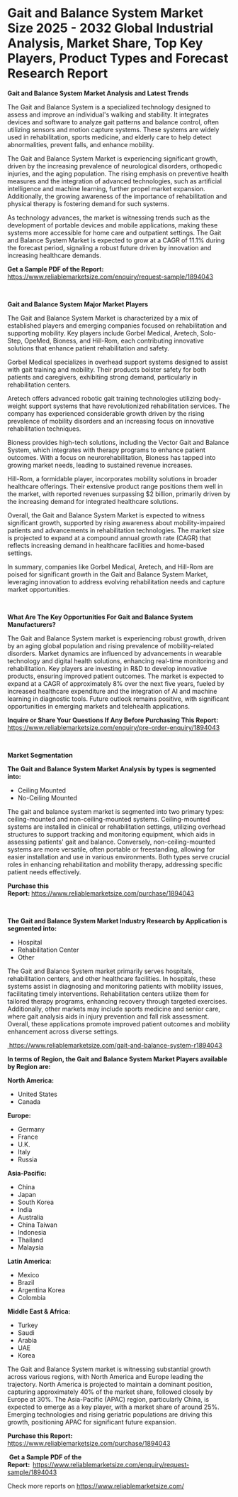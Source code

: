 <p><h1>Gait and Balance System Market Size 2025 - 2032 Global Industrial Analysis, Market Share, Top Key Players, Product Types and Forecast Research Report</h1></p><p><strong>Gait and Balance System Market Analysis and Latest Trends</strong></p>
<p><p>The Gait and Balance System is a specialized technology designed to assess and improve an individual's walking and stability. It integrates devices and software to analyze gait patterns and balance control, often utilizing sensors and motion capture systems. These systems are widely used in rehabilitation, sports medicine, and elderly care to help detect abnormalities, prevent falls, and enhance mobility. </p><p>The Gait and Balance System Market is experiencing significant growth, driven by the increasing prevalence of neurological disorders, orthopedic injuries, and the aging population. The rising emphasis on preventive health measures and the integration of advanced technologies, such as artificial intelligence and machine learning, further propel market expansion. Additionally, the growing awareness of the importance of rehabilitation and physical therapy is fostering demand for such systems. </p><p>As technology advances, the market is witnessing trends such as the development of portable devices and mobile applications, making these systems more accessible for home care and outpatient settings. The Gait and Balance System Market is expected to grow at a CAGR of 11.1% during the forecast period, signaling a robust future driven by innovation and increasing healthcare demands.</p></p>
<p><strong>Get a Sample PDF of the Report:&nbsp;</strong> <a href="https://www.reliablemarketsize.com/enquiry/request-sample/1894043?utm_campaign=2809&utm_medium=2&utm_source=Github&utm_content=ia&utm_term=01032025&utm_id=gait-and-balance-system">https://www.reliablemarketsize.com/enquiry/request-sample/1894043</a></p>
<p>&nbsp;</p>
<p><strong>Gait and Balance System Major Market Players</strong></p>
<p><p>The Gait and Balance System Market is characterized by a mix of established players and emerging companies focused on rehabilitation and supporting mobility. Key players include Gorbel Medical, Aretech, Solo-Step, OpeMed, Bioness, and Hill-Rom, each contributing innovative solutions that enhance patient rehabilitation and safety.</p><p>Gorbel Medical specializes in overhead support systems designed to assist with gait training and mobility. Their products bolster safety for both patients and caregivers, exhibiting strong demand, particularly in rehabilitation centers.</p><p>Aretech offers advanced robotic gait training technologies utilizing body-weight support systems that have revolutionized rehabilitation services. The company has experienced considerable growth driven by the rising prevalence of mobility disorders and an increasing focus on innovative rehabilitation techniques.</p><p>Bioness provides high-tech solutions, including the Vector Gait and Balance System, which integrates with therapy programs to enhance patient outcomes. With a focus on neurorehabilitation, Bioness has tapped into growing market needs, leading to sustained revenue increases.</p><p>Hill-Rom, a formidable player, incorporates mobility solutions in broader healthcare offerings. Their extensive product range positions them well in the market, with reported revenues surpassing $2 billion, primarily driven by the increasing demand for integrated healthcare solutions.</p><p>Overall, the Gait and Balance System Market is expected to witness significant growth, supported by rising awareness about mobility-impaired patients and advancements in rehabilitation technologies. The market size is projected to expand at a compound annual growth rate (CAGR) that reflects increasing demand in healthcare facilities and home-based settings.</p><p>In summary, companies like Gorbel Medical, Aretech, and Hill-Rom are poised for significant growth in the Gait and Balance System Market, leveraging innovation to address evolving rehabilitation needs and capture market opportunities.</p></p>
<p>&nbsp;</p>
<p><strong>What Are The Key Opportunities For Gait and Balance System Manufacturers?</strong></p>
<p><p>The Gait and Balance System market is experiencing robust growth, driven by an aging global population and rising prevalence of mobility-related disorders. Market dynamics are influenced by advancements in wearable technology and digital health solutions, enhancing real-time monitoring and rehabilitation. Key players are investing in R&D to develop innovative products, ensuring improved patient outcomes. The market is expected to expand at a CAGR of approximately 8% over the next five years, fueled by increased healthcare expenditure and the integration of AI and machine learning in diagnostic tools. Future outlook remains positive, with significant opportunities in emerging markets and telehealth applications.</p></p>
<p><strong>Inquire or Share Your Questions If Any Before Purchasing This Report:</strong> <a href="https://www.reliablemarketsize.com/enquiry/pre-order-enquiry/1894043?utm_campaign=2809&utm_medium=2&utm_source=Github&utm_content=ia&utm_term=01032025&utm_id=gait-and-balance-system">https://www.reliablemarketsize.com/enquiry/pre-order-enquiry/1894043</a></p>
<p>&nbsp;</p>
<p><strong>Market Segmentation</strong></p>
<p><strong>The Gait and Balance System Market Analysis by types is segmented into:</strong></p>
<p><ul><li>Ceiling Mounted</li><li>No-Ceiling Mounted</li></ul></p>
<p><p>The gait and balance system market is segmented into two primary types: ceiling-mounted and non-ceiling-mounted systems. Ceiling-mounted systems are installed in clinical or rehabilitation settings, utilizing overhead structures to support tracking and monitoring equipment, which aids in assessing patients' gait and balance. Conversely, non-ceiling-mounted systems are more versatile, often portable or freestanding, allowing for easier installation and use in various environments. Both types serve crucial roles in enhancing rehabilitation and mobility therapy, addressing specific patient needs effectively.</p></p>
<p><strong>Purchase this Report:&nbsp;</strong><a href="https://www.reliablemarketsize.com/purchase/1894043?utm_campaign=2809&utm_medium=2&utm_source=Github&utm_content=ia&utm_term=01032025&utm_id=gait-and-balance-system">https://www.reliablemarketsize.com/purchase/1894043</a></p>
<p>&nbsp;</p>
<p><strong>The Gait and Balance System Market Industry Research by Application is segmented into:</strong></p>
<p><ul><li>Hospital</li><li>Rehabilitation Center</li><li>Other</li></ul></p>
<p><p>The Gait and Balance System market primarily serves hospitals, rehabilitation centers, and other healthcare facilities. In hospitals, these systems assist in diagnosing and monitoring patients with mobility issues, facilitating timely interventions. Rehabilitation centers utilize them for tailored therapy programs, enhancing recovery through targeted exercises. Additionally, other markets may include sports medicine and senior care, where gait analysis aids in injury prevention and fall risk assessment. Overall, these applications promote improved patient outcomes and mobility enhancement across diverse settings.</p></p>
<p><a href="https://www.reliablemarketsize.com/gait-and-balance-system-r1894043?utm_campaign=2809&utm_medium=2&utm_source=Github&utm_content=ia&utm_term=01032025&utm_id=gait-and-balance-system">&nbsp;https://www.reliablemarketsize.com/gait-and-balance-system-r1894043</a></p>
<p><strong>In terms of Region, the Gait and Balance System Market Players available by Region are:</strong></p>
<p>
    <p> <strong> North America: </strong>
        <ul>
            <li>United States</li>
            <li>Canada</li>
        </ul>
        </p> 
    <p> <strong> Europe: </strong>
        <ul>
            <li>Germany</li>
            <li>France</li>
            <li>U.K.</li>
            <li>Italy</li>
            <li>Russia</li>
        </ul>
        </p> 
    <p> <strong> Asia-Pacific: </strong>
        <ul>
            <li>China</li>
            <li>Japan</li>
            <li>South Korea</li>
            <li>India</li>
            <li>Australia</li>
            <li>China Taiwan</li>
            <li>Indonesia</li>
            <li>Thailand</li>
            <li>Malaysia</li>
        </ul>
        </p> 
    <p> <strong> Latin America: </strong>
        <ul>
            <li>Mexico</li>
            <li>Brazil</li>
            <li>Argentina Korea</li>
            <li>Colombia</li>
        </ul>
        </p> 
    <p> <strong> Middle East & Africa: </strong>
        <ul>
            <li>Turkey</li>
            <li>Saudi</li>
            <li>Arabia</li>
            <li>UAE</li>
            <li>Korea</li>
        </ul>
    </p>
    </p>
<p><p>The Gait and Balance System market is witnessing substantial growth across various regions, with North America and Europe leading the trajectory. North America is projected to maintain a dominant position, capturing approximately 40% of the market share, followed closely by Europe at 30%. The Asia-Pacific (APAC) region, particularly China, is expected to emerge as a key player, with a market share of around 25%. Emerging technologies and rising geriatric populations are driving this growth, positioning APAC for significant future expansion.</p></p>
<p><strong>Purchase this Report: </strong><a href="https://www.reliablemarketsize.com/purchase/1894043?utm_campaign=2809&utm_medium=2&utm_source=Github&utm_content=ia&utm_term=01032025&utm_id=gait-and-balance-system">https://www.reliablemarketsize.com/purchase/1894043</a></p>
<p>&nbsp;<strong>Get a Sample PDF of the Report:&nbsp;&nbsp;</strong><a href="https://www.reliablemarketsize.com/enquiry/request-sample/1894043?utm_campaign=2809&utm_medium=2&utm_source=Github&utm_content=ia&utm_term=01032025&utm_id=gait-and-balance-system">https://www.reliablemarketsize.com/enquiry/request-sample/1894043</a></p>
<p><strong></strong></p>
<p>Check more reports on <a href="https://www.reliablemarketsize.com/?utm_campaign=2809&utm_medium=2&utm_source=Github&utm_content=ia&utm_term=01032025&utm_id=gait-and-balance-system">https://www.reliablemarketsize.com/</a></p>